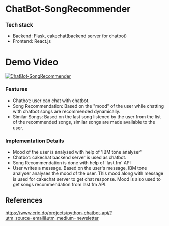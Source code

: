 # ChatBot-SongRecommender

### Tech stack
- Backend: Flask, cakechat(backend server for chatbot)
- Frontend: React.js

# Demo Video 
[![ChatBot-SongRecommender](http://img.youtube.com/vi/Oo1N9rIRP0g/0.jpg)](http://www.youtube.com/watch?v=Oo1N9rIRP0g)


### Features

- Chatbot: user can chat with chatbot.
- Song Recommendation: Based on the "mood" of the user while chatting with chatbot songs are recommended dynamically.
- Similar Songs: Based on the last song listened by the user from the list of the recommended songs, similar songs are made available to the user.

### Implementation Details

- Mood of the user is analysed with help of 'IBM tone analyser'
- Chatbot: cakechat backend server is used as chatbot.
- Song Recommendation is done with help of 'last.fm' API
- User writes a message. Based on the user's message, IBM tone analyser analyses the mood of the user. This mood along with message is used for cakechat server to get chat response. Mood is also used to get songs recommendation from last.fm API.

## References
https://www.crio.do/projects/python-chatbot-api/?utm_source=email&utm_medium=newsletter



